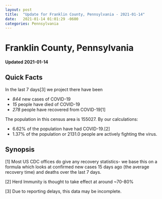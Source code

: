 ```yaml
---
layout: post
title:  "Update for Franklin County, Pennsylvania - 2021-01-14"
date:   2021-01-14 01:01:29 -0600
categories: Pennsylvania
---
```


# Franklin County, Pennsylvania
#### Updated 2021-01-14

## Quick Facts

In the last 7 days[3] we project there have been
- *844* new cases of COVID-19
- *15* people have died of COVID-19
- *278* people have recovered from COVID-19[1]

The population in this census area is 155027. By our calculations:
- 6.62% of the population have had COVID-19.[2]
- 1.37% of the population or 2131.0 people are actively fighting the virus.

## Synopsis




[1] Most US CDC offices do give any recovery statistics- we base this on a formula which looks at confirmed new cases
15 days ago (the average recovery time) and deaths over the last 7 days.

[2] Herd Immunity is thought to take effect at around ~70-80%

[3] Due to reporting delays, this data may be incomplete.
 
    
